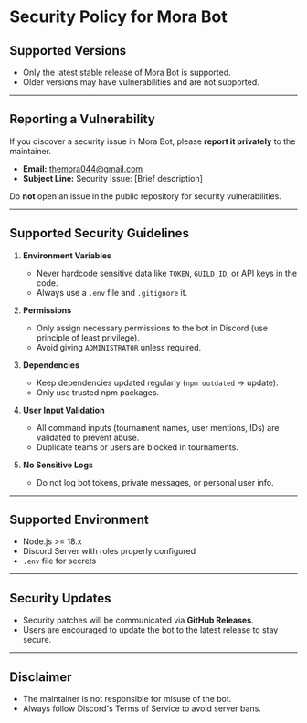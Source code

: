 # Security Policy for Mora Bot

## Supported Versions
- Only the latest stable release of Mora Bot is supported.
- Older versions may have vulnerabilities and are not supported.

---

## Reporting a Vulnerability
If you discover a security issue in Mora Bot, please **report it privately** to the maintainer.  

- **Email:** [themora044@gmail.com](mailto:themora044@gmail.com)  
- **Subject Line:** Security Issue: [Brief description]

Do **not** open an issue in the public repository for security vulnerabilities.

---

## Supported Security Guidelines

1. **Environment Variables**  
   - Never hardcode sensitive data like `TOKEN`, `GUILD_ID`, or API keys in the code.  
   - Always use a `.env` file and `.gitignore` it.

2. **Permissions**  
   - Only assign necessary permissions to the bot in Discord (use principle of least privilege).  
   - Avoid giving `ADMINISTRATOR` unless required.

3. **Dependencies**  
   - Keep dependencies updated regularly (`npm outdated` → update).  
   - Only use trusted npm packages.

4. **User Input Validation**  
   - All command inputs (tournament names, user mentions, IDs) are validated to prevent abuse.  
   - Duplicate teams or users are blocked in tournaments.

5. **No Sensitive Logs**  
   - Do not log bot tokens, private messages, or personal user info.  

---

## Supported Environment
- Node.js >= 18.x  
- Discord Server with roles properly configured  
- `.env` file for secrets  

---

## Security Updates
- Security patches will be communicated via **GitHub Releases**.  
- Users are encouraged to update the bot to the latest release to stay secure.

---

## Disclaimer
- The maintainer is not responsible for misuse of the bot.  
- Always follow Discord's Terms of Service to avoid server bans.
